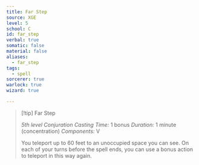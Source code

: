 ```yaml
---
title: Far Step
source: XGE
level: 5
school: C
id: far_step
verbal: true
somatic: false
material: false
aliases:
  - far_step
tags:
  - spell
sorcerer: true
warlock: true
wizard: true

---
```

>[!tip] Far Step
>
> *5th level Conjuration*
> *Casting Time:* 1 bonus
> *Duration:* 1 minute (concentration)
> *Components:* V
>
>You teleport up to 60 feet to an unoccupied space you can see. On each of your turns before the spell ends, you can use a bonus action to teleport in this way again.
>

